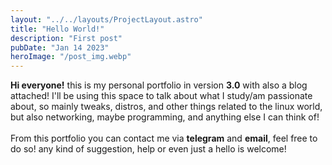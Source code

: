 ```yaml
---
layout: "../../layouts/ProjectLayout.astro"
title: "Hello World!"
description: "First post"
pubDate: "Jan 14 2023"
heroImage: "/post_img.webp"
---
```


**Hi everyone!** this is my personal portfolio in version **3.0** with also a blog attached!
I'll be using this space to talk about what I study/am passionate about, so mainly tweaks, distros, and other things related to the linux world, but also networking, maybe programming, and anything else I can think of!<br><br>
From this portfolio you can contact me via **telegram** and **email**, feel free to do so! any kind of suggestion, help or even just a hello is welcome!
